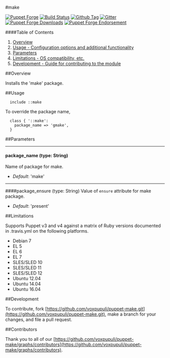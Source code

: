 #make

[![Puppet Forge](http://img.shields.io/puppetforge/v/puppet/make.svg)](https://forge.puppetlabs.com/puppet/make)
[![Build Status](https://travis-ci.org/voxpupuli/puppet-make.png?branch=master)](https://travis-ci.org/voxpupuli/puppet-make)
[![Github Tag](https://img.shields.io/github/tag/voxpupuli/puppet-make.svg)](https://github.com/voxpupuli/puppet-make)
[![Gitter](https://badges.gitter.im/Join%20Chat.svg)](https://gitter.im/voxpupuli/puppet-make?utm_source=badge&utm_medium=badge&utm_campaign=pr-badge)
[![Puppet Forge Downloads](http://img.shields.io/puppetforge/dt/puppet/make.svg)](https://forge.puppetlabs.com/puppet/make)
[![Puppet Forge Endorsement](https://img.shields.io/puppetforge/e/puppet/make.svg)](https://forge.puppetlabs.com/puppet/make)

####Table of Contents

1. [Overview](#overview)
1. [Usage - Configuration options and additional functionality](#usage)
1. [Parameters](#parameters)
1. [Limitations - OS compatibility, etc.](#limitations)
1. [Development - Guide for contributing to the module](#development)

##Overview

Installs the 'make' package.

##Usage

```puppet
  include ::make
```

To override the package name,

```puppet
  class { '::make':
    package_name => 'gmake',
  }
```

##Parameters

---
#### package_name (type: String)
Name of package for make.

- *Default*: 'make'

---
####package_ensure (type: String)
Value of `ensure` attribute for make package.

- *Default*: 'present'

##Limitations

Supports Puppet v3 and v4 against a matrix of Ruby versions documented
in .travis.yml on the following platforms.

* Debian 7
* EL 5
* EL 6
* EL 7
* SLES/SLED 10
* SLES/SLED 11
* SLES/SLED 12
* Ubuntu 12.04
* Ubuntu 14.04
* Ubuntu 16.04

##Development

To contribute, fork
[https://github.com/voxpupuli/puppet-make.git](https://github.com/voxpupuli/puppet-make.git),
make a branch for your changes, and file a pull request.

##Contributors

Thank you to all of our [https://github.com/voxpupuli/puppet-make/graphs/contributors](https://github.com/voxpupuli/puppet-make/graphs/contributors).
